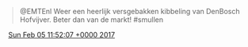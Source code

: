 > @EMTEnl Weer een heerlijk versgebakken kibbeling van DenBosch Hofvijver\. Beter dan van de markt\! \#smullen

<img src="../../media/tweet.ico" width="12" /> [Sun Feb 05 11:52:07 +0000 2017](https://twitter.com/DromerDenker/status/828209585534156800)